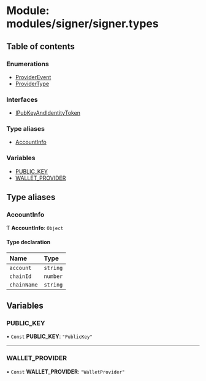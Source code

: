 # Module: modules/signer/signer.types

## Table of contents

### Enumerations

- [ProviderEvent](../enums/modules_signer_signer_types.ProviderEvent.md)
- [ProviderType](../enums/modules_signer_signer_types.ProviderType.md)

### Interfaces

- [IPubKeyAndIdentityToken](../interfaces/modules_signer_signer_types.IPubKeyAndIdentityToken.md)

### Type aliases

- [AccountInfo](modules_signer_signer_types.md#accountinfo)

### Variables

- [PUBLIC\_KEY](modules_signer_signer_types.md#public_key)
- [WALLET\_PROVIDER](modules_signer_signer_types.md#wallet_provider)

## Type aliases

### AccountInfo

Ƭ **AccountInfo**: `Object`

#### Type declaration

| Name | Type |
| :------ | :------ |
| `account` | `string` |
| `chainId` | `number` |
| `chainName` | `string` |

## Variables

### PUBLIC\_KEY

• `Const` **PUBLIC\_KEY**: ``"PublicKey"``

___

### WALLET\_PROVIDER

• `Const` **WALLET\_PROVIDER**: ``"WalletProvider"``
